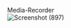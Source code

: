 Media-Recorder
<br/>
![Screenshot (897)](https://github.com/abhishek8094/Media-Recorder/assets/85206759/f9069f47-3626-4e1e-896c-7859f78454d1)
